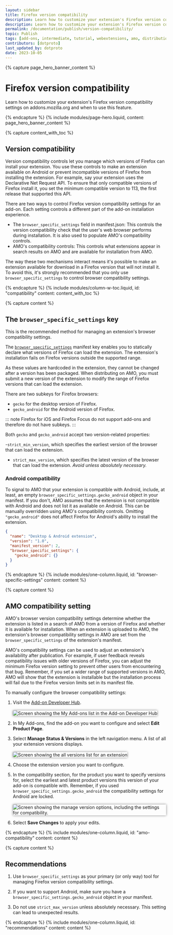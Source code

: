 ```yaml
---
layout: sidebar
title: Firefox version compatibility
description: Learn how to customize your extension's Firefox version compatibility settings on addons.mozilla.org and when to use this feature.
description: Learn how to customize your extension's Firefox version compatibility settings on addons.mozilla.org and when to use this feature.
permalink: /documentation/publish/version-compatibility/
topic: Publish
tags: [add-ons, intermediate, tutorial, webextensions, amo, distribution]
contributors: [dotproto]
last_updated_by: dotproto
date: 2023-10-05
---
```


<!-- Page Hero Banner -->

{% capture page_hero_banner_content %}

# Firefox version compatibility

Learn how to customize your extension's Firefox version compatibility settings on addons.mozilla.org and when to use this feature.

{% endcapture %}
{% include modules/page-hero.liquid,
    content: page_hero_banner_content
%}

<!-- END: Overview Page Hero Banner -->

<!-- Content with Table of Contents Module -->

{% capture content_with_toc %}

## Version compatibility

Version compatibility controls let you manage which versions of Firefox can install your extension. You use these controls to make an extension available on Android or prevent incompatible versions of Firefox from installing the extension. For example, say your extension uses the Declarative Net Request API. To ensure that only compatible versions of Firefox install it, you set the minimum compatible version to 113, the first release that supported this API.

There are two ways to control Firefox version compatibility settings for an add-on. Each setting controls a different part of the add-on installation experience.

- The `browser_specific_settings` field in manifest.json: This controls the version compatibility check that the user's web browser performs during installation. It is also used to populate AMO's compatibility controls.
- AMO's compatibility controls: This controls what extensions appear in search results on AMO and are available for installation from AMO.

The way these two mechanisms interact means it's possible to make an extension available for download in a Firefox version that will not install it. To avoid this, it's strongly recommended that you only use `browser_specific_settings` to control browser compatibility settings.

{% endcapture %}
{% include modules/column-w-toc.liquid,
  id: "compatibility"
  content: content_with_toc
%}

<!-- END: Content with Table of Contents Module -->

<!-- Single Column Body Module -->

{% capture content %}

## The `browser_specific_settings` key

This is the recommended method for managing an extension's browser compatibility settings.

The [`browser_specific_settings`](https://developer.mozilla.org/en-US/docs/Mozilla/Add-ons/WebExtensions/manifest.json/browser_specific_settings) manifest key enables you to statically declare what versions of Firefox can load the extension. The extension's installation fails on Firefox versions outside the supported range.

As these values are hardcoded in the extension, they cannot be changed after a version has been packaged. When distributing on AMO, you must submit a new version of the extension to modify the range of Firefox versions that can load the extension.

There are two subkeys for Firefox browsers:
- `gecko` for the desktop version of Firefox. 
- `gecko_android` for the Android version of Firefox.

::: note
Firefox for iOS and Firefox Focus do not support add-ons and therefore do not have subkeys.
:::

Both `gecko` and `gecko_android` accept two version-related properties:

-`strict_min_version`, which specifies the earliest version of the browser that can load the extension. 
- `strict_max_version`, which specifies the latest version of the browser that can load the extension. *Avoid unless absolutely necessary.*

### Android compatibility

To signal to AMO that your extension is compatible with Android, include, at least, an empty `browser_specific_settings.gecko_android` object in your manifest. If you don't, AMO assumes that the extension is not compatible with Android and does not list it as available on Android. This can be manually overridden using AMO's compatibility controls. Omitting `"gecko_android"` does not affect Firefox for Android's ability to install the extension.

```json
{
  "name": "Desktop & Android extension",
  "version": "1.0",
  "manifest_version": 2,
  "browser_specific_settings": {
    "gecko_android": {}
  }
}
```

{% endcapture %}
{% include modules/one-column.liquid,
  id: "browser-specific-settings"
  content: content
%}

<!-- END: Content with Table of Contents Module -->

<!-- Single Column Body Module -->

{% capture content %}

## AMO compatibility setting

AMO's browser version compatibility settings determine whether the extension is listed in a search of AMO from a version of Firefox and whether it is available for installation. When an extension is uploaded to AMO, the extension's browser compatibility settings in AMO are set from the `browser_specific_settings` of the extension's manifest.

AMO's compatibility settings can be used to adjust an extension's availability after publication. For example, if user feedback reveals compatibility issues with older versions of Firefox, you can adjust the minimum Firefox version setting to prevent other users from encountering that bug. Remember, if you set a wider range of supported versions in AMO, AMO will show that the extension is installable but the installation process will fail due to the Firefox version limits set in its manifest file.

To manually configure the browser compatibility settings:

1. Visit the [Add-on Developer Hub](https://addons.mozilla.org/en-US/developers/). <br/><br/> <img src="/assets/img/publish/configure_versions_dev_hub.png" alt="Screen showing the My Add-ons list in the Add-on Developer Hub" style="box-shadow:0 0 0.5em gray;" />

2. In My Add-ons, find the add-on you want to configure and select **Edit Product Page**.

3. Select **Manage Status & Versions** in the left navigation menu. A list of all your extension versions displays.<br/><br/> <img src="/assets/img/publish/configure_versions_manage_menu.png" alt="Screen showing the all versions list for an extension" style="box-shadow:0 0 0.5em gray;" />

4. Choose the extension version you want to configure.

5. In the compatibility section, for the product you want to specify versions for, select the earliest and latest product versions this version of your add-on is compatible with. Remember, if you used `browser_specific_settings.gecko_android` the compatibility settings for Android are locked.<br/><br/> <img src="/assets/img/publish/configure_versions_manage_page.png" alt="Screen showing the manage version options, including the settings for compatibility." style="box-shadow:0 0 0.5em gray;" />

6. Select **Save Changes** to apply your edits.

{% endcapture %}
{% include modules/one-column.liquid,
  id: "amo-compatibility"
  content: content
%}

<!-- END: Content with Table of Contents Module -->

<!-- Single Column Body Module -->

{% capture content %}

## Recommendations

1. Use `browser_specific_settings` as your primary (or only way) tool for managing Firefox version compatibility settings.

2. If you want to support Android, make sure you have a `browser_specific_settings.gecko_android` object in your manifest.

2. Do not use `strict_max_version` unless absolutely necessary. This setting can lead to unexpected results.

{% endcapture %}
{% include modules/one-column.liquid,
  id: "recommendations"
  content: content
%}
